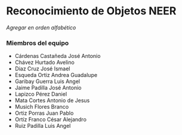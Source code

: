 # Reconocimiento de Objetos NEER
*Agregar en orden alfabético*
### Miembros del equipo
* Cárdenas Castañeda José Antonio
* Chávez Hurtado Avelino
* Diaz Cruz José Ismael
* Esqueda Ortiz Andrea Guadalupe
* Garibay Guerra Luis Angel
* Jaime Padilla José Antonio
* Lapizco Pérez Daniel
* Mata Cortes Antonio de Jesus
* Musich Flores Branco
* Ortiz Porras Juan Pablo
* Ortíz Franco César Alejandro
* Ruiz Padilla Luis Angel
